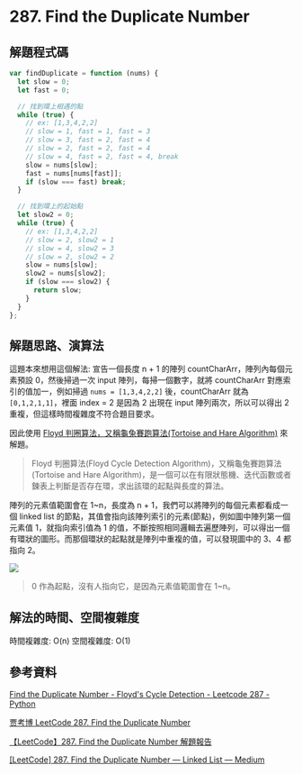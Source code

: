 # 287. Find the Duplicate Number

## 解題程式碼

```javascript
var findDuplicate = function (nums) {
  let slow = 0;
  let fast = 0;

  // 找到環上相遇的點
  while (true) {
    // ex: [1,3,4,2,2]
    // slow = 1, fast = 1, fast = 3
    // slow = 3, fast = 2, fast = 4
    // slow = 2, fast = 2, fast = 4
    // slow = 4, fast = 2, fast = 4, break
    slow = nums[slow];
    fast = nums[nums[fast]];
    if (slow === fast) break;
  }

  // 找到環上的起始點
  let slow2 = 0;
  while (true) {
    // ex: [1,3,4,2,2]
    // slow = 2, slow2 = 1
    // slow = 4, slow2 = 3
    // slow = 2, slow2 = 2
    slow = nums[slow];
    slow2 = nums[slow2];
    if (slow === slow2) {
      return slow;
    }
  }
};
```

## 解題思路、演算法

這題本來想用這個解法: 宣告一個長度 n + 1 的陣列 countCharArr，陣列內每個元素預設 0，然後掃過一次 input 陣列，每掃一個數字，就將 countCharArr 對應索引的值加一，例如掃過 `nums = [1,3,4,2,2]` 後，countCharArr 就為 `[0,1,2,1,1]`，裡面 index = 2 是因為 2 出現在 input 陣列兩次，所以可以得出 2 重複，但這樣時間複雜度不符合題目要求。

因此使用 [Floyd 判圈算法，又稱龜兔賽跑算法(Tortoise and Hare Algorithm)](https://zh.wikipedia.org/zh-tw/Floyd%E5%88%A4%E5%9C%88%E7%AE%97%E6%B3%95) 來解題。

> Floyd 判圈算法(Floyd Cycle Detection Algorithm)，又稱龜兔賽跑算法(Tortoise and Hare Algorithm)，是一個可以在有限狀態機、迭代函數或者鍊表上判斷是否存在環，求出該環的起點與長度的算法。

陣列的元素值範圍會在 1~n，長度為 n + 1，我們可以將陣列的每個元素都看成一個 linked list 的節點，其值會指向該陣列索引的元素(節點)，例如圖中陣列第一個元素值 1，就指向索引值為 1 的值，不斷按照相同邏輯去遍歷陣列，可以得出一個有環狀的圖形。而那個環狀的起點就是陣列中重複的值，可以發現圖中的 3、4 都指向 2。

![](https://upload.cc/i1/2023/10/07/niIuMO.png)

> 0 作為起點，沒有人指向它，是因為元素值範圍會在 1~n。

## 解法的時間、空間複雜度

時間複雜度: O(n)
空間複雜度: O(1)

## 參考資料

[Find the Duplicate Number - Floyd's Cycle Detection - Leetcode 287 - Python](https://youtu.be/wjYnzkAhcNk?si=q4KO6gvCov6ctT7T)

[贾考博 LeetCode 287. Find the Duplicate Number](https://youtu.be/6UaLpPavqoM?si=kVcGJrm_avusM1Pr)

[【LeetCode】287. Find the Duplicate Number 解題報告](https://bclin.tw/2022/05/31/leetcode-287/)

[[LeetCode] 287. Find the Duplicate Number — Linked List — Medium](https://medium.com/@lukuoyu/leetcode-287-find-the-duplicate-number-linked-list-medium-e3e83b312742)
